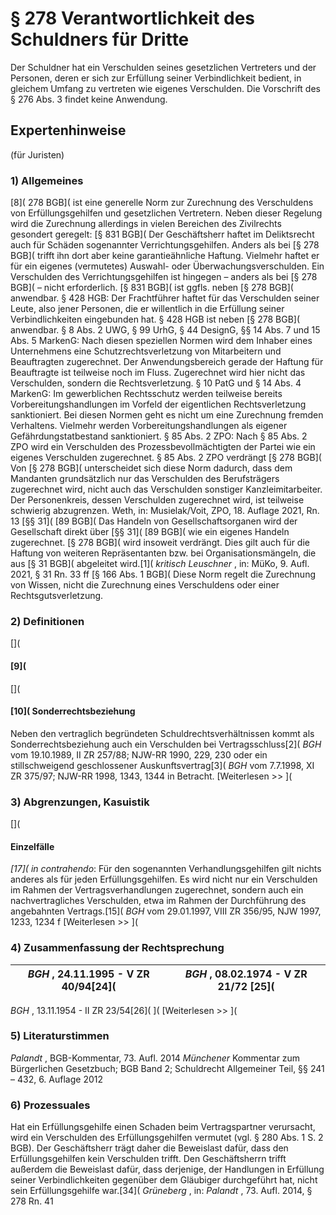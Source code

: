 # § 278 Verantwortlichkeit des Schuldners für Dritte
Der Schuldner hat ein Verschulden seines gesetzlichen Vertreters und der Personen, deren er sich zur Erfüllung seiner Verbindlichkeit bedient, in gleichem Umfang zu vertreten wie eigenes Verschulden. Die Vorschrift des § 276 Abs. 3 findet keine Anwendung.
## Expertenhinweise
(für Juristen)
### 1) Allgemeines
[8]( 278 BGB]( ist eine generelle Norm zur Zurechnung des Verschuldens von Erfüllungsgehilfen und gesetzlichen Vertretern. Neben dieser Regelung wird die Zurechnung allerdings in vielen Bereichen des Zivilrechts gesondert geregelt:
[§ 831 BGB]( Der Geschäftsherr haftet im Deliktsrecht auch für Schäden sogenannter Verrichtungsgehilfen. Anders als bei [§ 278 BGB]( trifft ihn dort aber keine garantieähnliche Haftung. Vielmehr haftet er für ein eigenes (vermutetes) Auswahl- oder Überwachungsverschulden. Ein Verschulden des Verrichtungsgehilfen ist hingegen – anders als bei [§ 278 BGB]( – nicht erforderlich. [§ 831 BGB]( ist ggfls. neben [§ 278 BGB]( anwendbar.
§ 428 HGB: Der Frachtführer haftet für das Verschulden seiner Leute, also jener Personen, die er willentlich in die Erfüllung seiner Verbindlichkeiten eingebunden hat. § 428 HGB ist neben [§ 278 BGB]( anwendbar.
§ 8 Abs. 2 UWG, § 99 UrhG, § 44 DesignG, §§ 14 Abs. 7 und 15 Abs. 5 MarkenG: Nach diesen speziellen Normen wird dem Inhaber eines Unternehmens eine Schutzrechtsverletzung von Mitarbeitern und Beauftragten zugerechnet. Der Anwendungsbereich gerade der Haftung für Beauftragte ist teilweise noch im Fluss. Zugerechnet wird hier nicht das Verschulden, sondern die Rechtsverletzung.
§ 10 PatG und § 14 Abs. 4 MarkenG: Im gewerblichen Rechtsschutz werden teilweise bereits Vorbereitungshandlungen im Vorfeld der eigentlichen Rechtsverletzung sanktioniert. Bei diesen Normen geht es nicht um eine Zurechnung fremden Verhaltens. Vielmehr werden Vorbereitungshandlungen als eigener Gefährdungstatbestand sanktioniert.
§ 85 Abs. 2 ZPO: Nach § 85 Abs. 2 ZPO wird ein Verschulden des Prozessbevollmächtigten der Partei wie ein eigenes Verschulden zugerechnet. § 85 Abs. 2 ZPO verdrängt [§ 278 BGB]( Von [§ 278 BGB]( unterscheidet sich diese Norm dadurch, dass dem Mandanten grundsätzlich nur das Verschulden des Berufsträgers zugerechnet wird, nicht auch das Verschulden sonstiger Kanzleimitarbeiter. Der Personenkreis, dessen Verschulden zugerechnet wird, ist teilweise schwierig abzugrenzen. Weth, in: Musielak/Voit, ZPO, 18. Auflage 2021, Rn. 13
[§§ 31]( [89 BGB]( Das Handeln von Gesellschaftsorganen wird der Gesellschaft direkt über [§§ 31]( [89 BGB]( wie ein eigenes Handeln zugerechnet. [§ 278 BGB]( wird insoweit verdrängt. Dies gilt auch für die Haftung von weiteren Repräsentanten bzw. bei Organisationsmängeln, die aus [§ 31 BGB]( abgeleitet wird.[1]( _kritisch Leuschner_ , in: MüKo, 9. Aufl. 2021, § 31 Rn. 33 ff
[§ 166 Abs. 1 BGB]( Diese Norm regelt die Zurechnung von Wissen, nicht die Zurechnung eines Verschuldens oder einer Rechtsgutsverletzung.
### 2) Definitionen
[](
#### [9](
[](
#### [10]( Sonderrechtsbeziehung
Neben den vertraglich begründeten Schuldrechtsverhältnissen kommt als Sonderrechtsbeziehung auch ein Verschulden bei Vertragsschluss[2]( _BGH_ vom 19.10.1989, II ZR 257/88; NJW-RR 1990, 229, 230 oder ein stillschweigend geschlossener Auskunftsvertrag[3]( _BGH_ vom 7.7.1998, XI ZR 375/97; NJW-RR 1998, 1343, 1344 in Betracht.
[Weiterlesen >> ](
### 3) Abgrenzungen, Kasuistik
[](
#### Einzelfälle
_[17]( in contrahendo_: Für den sogenannten Verhandlungsgehilfen gilt nichts anderes als für jeden Erfüllungsgehilfen. Es wird nicht nur ein Verschulden im Rahmen der Vertragsverhandlungen zugerechnet, sondern auch ein nachvertragliches Verschulden, etwa im Rahmen der Durchführung des angebahnten Vertrags.[15]( _BGH_ vom 29.01.1997, VIII ZR 356/95, NJW 1997, 1233, 1234 f
[Weiterlesen >> ](
### 4) Zusammenfassung der Rechtsprechung
_BGH_ , 24.11.1995 - V ZR 40/94[24]( |  _BGH_ , 08.02.1974 - V ZR 21/72 [25](
---|---
_BGH_ , 13.11.1954 - II ZR 23/54[26]( ](
[Weiterlesen >> ](
### 5) Literaturstimmen
_Palandt_ , BGB-Kommentar, 73. Aufl. 2014 _Münchener_ Kommentar zum Bürgerlichen Gesetzbuch; BGB Band 2; Schuldrecht Allgemeiner Teil, §§ 241 – 432, 6. Auflage 2012
### 6) Prozessuales
Hat ein Erfüllungsgehilfe einen Schaden beim Vertragspartner verursacht, wird ein Verschulden des Erfüllungsgehilfen vermutet (vgl. § 280 Abs. 1 S. 2 BGB). Der Geschäftsherr trägt daher die Beweislast dafür, dass den Erfüllungsgehilfen kein Verschulden trifft. Den Geschäftsherrn trifft außerdem die Beweislast dafür, dass derjenige, der Handlungen in Erfüllung seiner Verbindlichkeiten gegenüber dem Gläubiger durchgeführt hat, nicht sein Erfüllungsgehilfe war.[34]( _Grüneberg_ , in:  _Palandt_ , 73. Aufl. 2014, § 278 Rn. 41